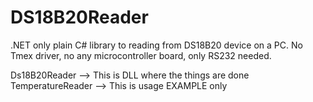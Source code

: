 # DS18B20Reader
.NET only plain C# library to reading from DS18B20 device on a PC. No Tmex driver, no any microcontroller board, only RS232 needed.

Ds18B20Reader	--> This is DLL where the things are done
TemperatureReader --> This is usage EXAMPLE only
